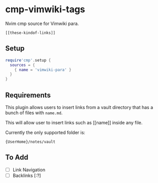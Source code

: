 # cmp-vimwiki-tags

Nvim cmp source for Vimwiki para. 

```
[[these-kindof-links]]
```

## Setup

```lua
require'cmp'.setup {
  sources = {
    { name = 'vimwiki-para' }
  }
}
```

## Requirements

This plugin allows users to insert links from a vault directory that has a bunch of files with `name.md`.

This will allow user to insert links such as [[name]] inside any file.

Currently the only supported folder is:

```
{UserHome}/notes/vault
```

## To Add

- [ ] Link Navigation
- [ ] Backlinks [:?]

